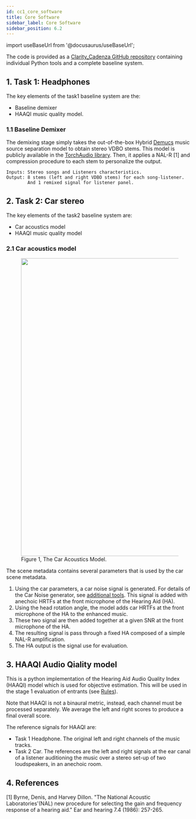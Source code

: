 ```yaml
---
id: cc1_core_software
title: Core Software
sidebar_label: Core Software
sidebar_position: 6.2
---
```


import useBaseUrl from '@docusaurus/useBaseUrl';

The code is provided as a [Clarity_Cadenza GitHub repository](https://github.com/claritychallenge/clarity) containing individual Python tools and a complete baseline system. 

## 1. Task 1: Headphones

The key elements of the task1 baseline system are the:

- Baseline demixer
- HAAQI music quality model.

### 1.1 Baseline Demixer

The demixing stage simply takes the out-of-the-box Hybrid [Demucs](https://arxiv.org/abs/2111.03600) music source 
separation model to obtain stereo VDBO stems. This model is publicly available in the 
[TorchAudio library](https://pytorch.org/audio/main/generated/torchaudio.pipelines.HDEMUCS_HIGH_MUSDB.html#torchaudio.pipelines.HDEMUCS_HIGH_MUSDB). 
Then, it applies a NAL-R [1] and compression procedure to each stem to personalize the output.

    Inputs: Stereo songs and Listeners characteristics. 
    Output: 8 stems (left and right VDBO stems) for each song-listener. 
            And 1 remixed signal for listener panel. 
	
## 2. Task 2: Car stereo

The key elements of the task2 baseline system are:

- Car acoustics model
- HAAQI music quality model

### 2.1 Car acoustics model

<figure id="fig10">
<img width="800" src={useBaseUrl('/img/car_acoustics.png')} />
<figcaption>Figure 1, The Car Acoustics Model.</figcaption>
</figure>

The scene metadata contains several parameters that is used by the car scene metadata. 

1. Using the car parameters, a car noise signal is generated. For details of the Car Noise generator, see 
[additional tools](/docs/cadenza1/Software/cc1_additional_tools). This signal is added with anechoic HRTFs
at the front microphone of the Hearing Aid (HA).
2. Using the head rotation angle, the model adds car HRTFs at the front microphone of the HA to the enhanced music.
3. These two signal are then added together at a given SNR at the front microphone of the HA.
4. The resulting signal is pass through a fixed HA composed of a simple NAL-R amplification.
5. The HA output is the signal use for evaluation.


## 3. HAAQI Audio Qiality model

This is a python implementation of the Hearing Aid Audio Quality Index (HAAQI) model which is used for objective estimation.
This will be used in the stage 1 evaluation of entrants (see [Rules](/docs/cadenza1/Take%20part/cc1_rules#stage-1-objective-evaluation)).

Note that HAAQI is not a binaural metric, instead, each channel must be processed separately. We average the left and right 
scores to produce a final overall score.

The reference signals for HAAQI are:
- Task 1 Headphone. The original left and right channels of the music tracks.
- Task 2 Car. The references are the left and right signals at the ear canal of a listener auditioning the music over a stereo set-up of two loudspeakers, in an anechoic room.

## 4. References

<a name="refs"></a>

[1] Byrne, Denis, and Harvey Dillon. "The National Acoustic Laboratories'(NAL) new procedure for selecting the gain and frequency response of a hearing aid." Ear and hearing 7.4 (1986): 257-265.
